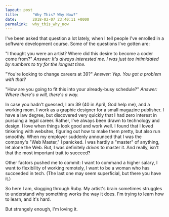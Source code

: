 ```yaml
---
layout: post
title:      "Why This? Why Now?"
date:       2018-02-07 23:40:11 +0000
permalink:  why_this_why_now
---
```



I've been asked that question a lot lately, when I tell people I've enrolled in a software development course. Some of the questions I've gotten are:

"I thought you were an artist? Where did this desire to become a coder come from?"
*Answer: It's always interested me. I was just too intimidated by numbers to try for the longest time.*

"You're looking to change careers at 39?"
*Answer: Yep. You got a problem with that?*

"How are you going to fit this into your already-busy schedule?"
*Answer: Where there's a will, there's a way.*

In case you hadn't guessed, I am 39 (40 in April, God help me), and a working mom. I work as a graphic designer for a small magazine publisher. I have a law degree, but discovered very quickly that I had zero interest in pursuing a legal career. Rather, I've always been drawn to technology and design. I love when things look good and work well. I found that I loved tinkering with websites, figuring out how to make them pretty, but also run smoothly. When my employer suddenly announced that I was the company's "Web Master," I panicked. I was hardly a "master" of anything, let alone the Web. But, I was definitely *driven* to master it. And really, isn't that the most important trait to succeed?

Other factors pushed me to commit: I want to command a higher salary, I want to flexibility of working remotely, I want to be a woman who has succeeded in tech. (The last one may seem superficial, but there you have it.)

So here I am, slogging through Ruby. My artist's brain sometimes struggles to understand why something works the way it does. I'm trying to learn how to learn, and it's hard.

But strangely enough, I'm loving it.
